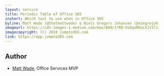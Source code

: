 ```yaml
---
layout: service
title: Periodic Table of Office 365
inshort: Which tool to use when in Office 365
byline: Matt Wade (@thatmattwade) & Niels Gregers Johansen (@niegrejoh)
imageurl: https://cdn-images-1.medium.com/max/800/1*RD-XvOqoRKoLkJtVl1jJmw.png
imagecopyright: (C) 2018 jumpto365.com
link: https://app.jumpto365.com
---
```



Author
---------

-   [Matt Wade](https://www.linkedin.com/in/thatmattwade/), Office Services MVP

